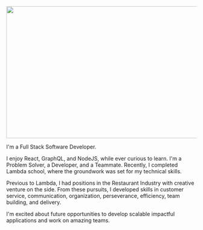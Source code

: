 
<img src='https://media.giphy.com/media/UPYAl818z08QoqnKyw/giphy.gif' width="850" height="350"/>

I'm a Full Stack Software Developer.

I enjoy React, GraphQL, and NodeJS, while ever curious to learn. 
I'm a Problem Solver, a Developer, and a Teammate. Recently, I completed Lambda school, where the groundwork was set for my technical skills.

Previous to Lambda, I had positions in the Restaurant Industry with creative venture on the side. From these pursuits, I developed skills in customer service, communication, organization, perseverance, efficiency, team building, and delivery. 

I'm excited about future opportunities to develop scalable impactful applications and work on amazing teams.

<!--
**J2Macwilliams/J2Macwilliams** is a ✨ _special_ ✨ repository because its `README.md` (this file) appears on your GitHub profile.

Here are some ideas to get you started:

- 🔭 I’m currently working on ...
- 🌱 I’m currently learning ...
- 👯 I’m looking to collaborate on ...
- 🤔 I’m looking for help with ...
- 💬 Ask me about ...
- 📫 How to reach me: ...
- 😄 Pronouns: ...
- ⚡ Fun fact: ...
-->
